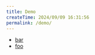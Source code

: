 ```yaml
---
title: Demo
createTime: 2024/09/09 16:31:56
permalink: /demo/
---
```


- [bar](./bar.md)
- [foo](./foo.md)
